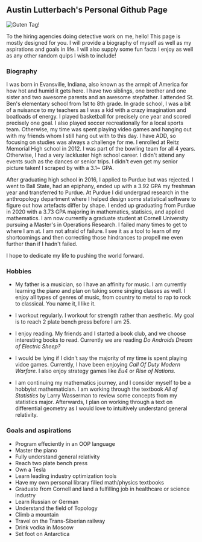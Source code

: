 ## Austin Lutterbach's Personal Github Page

![Guten Tag!](https://i.imgur.com/WmT5mGZm.jpg)


To the hiring agencies doing detective work on me, hello! This page is mostly designed for you. I will provide a biography of myself as well as my aspirations and goals in life. I will also supply some fun facts I enjoy as well as any other random quips I wish to include!

### Biography
I was born in Evansville, Indiana, also known as the armpit of America for how hot and humid it gets here. I have two siblings, one brother and one sister and two awesome parents and an awesome stepfather. I attended St. Ben's elementary school from 1st to 8th grade. In grade school, I was a bit of a nuisance to my teachers as I was a kid with a crazy imagination and boatloads of energy. I played basketball for precisely one year and scored precisely one goal. I also played soccer recreationally for a local sports team. Otherwise, my time was spent playing video games and hanging out with my friends whom I still hang out with to this day. I have ADD, so focusing on studies was always a challenge for me. I enrolled at Reitz Memorial High school in 2012. I was part of the bowling team for all 4 years. Otherwise, I had a very lackluster high school career. I didn't attend any events such as the dances or senior trips. I didn't even get my senior picture taken! I scraped by with a 3.1~ GPA. 

After graduating high school in 2016, I applied to Purdue but was rejected. I went to Ball State, had an epiphany, ended up with a 3.92 GPA my freshman year and transferred to Purdue. At Purdue I did undergrad research in the anthropology department where I helped design some statistical software to figure out how artefacts differ by shape. I ended up graduating from Purdue in 2020 with a 3.73 GPA majoring in mathematics, statisics, and applied mathematics. I am now currently a graduate student at Cornell University pursuing a Master's in Operations Research. I failed many times to get to where I am at. I am not afraid of failure. I see it as a tool to learn of my shortcomings and then correcting those hindrances to propell me even further than if I hadn't failed.

I hope to dedicate my life to pushing the world forward.

### Hobbies
- My father is a musician, so I have an affinity for music. I am currently learning the piano and plan on taking some singing classes as well. I enjoy all types of genres of music, from country to metal to rap to rock to classical. You name it, I like it.

- I workout regularly. I workout for strength rather than aesthetic. My goal is to reach 2 plate bench press before I am 25.

- I enjoy reading. My friends and I started a book club, and we choose interesting books to read. Currently we are reading *Do Androids Dream of Electric Sheep?*

- I would be lying if I didn't say the majority of my time is spent playing vidoe games. Currently, I have been enjoying *Call Of Duty Modern Warfare*. I also enjoy strategy games like *Eu4* or *Rise of Nations*.

- I am continuing my mathematics journey, and I consider myself to be a hobbyist mathematician. I am working through the textbook *All of Statistics* by Larry Wasserman to review some concepts from my statistics major. Afterwards, I plan on working through a text on differential geometry as I would love to intuitively understand general relativity. 


### Goals and aspirations
- Program effeciently in an OOP language
- Master the piano
- Fully understand general relativity 
- Reach two plate bench press
- Own a Tesla
- Learn leading industry optimization tools
- Have my own personal library filled math/physics textbooks
- Graduate from Cornell and land a fulfilling job in healthcare or science industry
- Learn Russian or German
- Understand the field of Topology
- Climb a mountain
- Travel on the Trans-Siberian railway
- Drink vodka in Moscow
- Set foot on Antarctica
